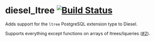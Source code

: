 # diesel_ltree [![Build Status](https://travis-ci.org/kivikakk/diesel_ltree.svg?branch=master)](https://travis-ci.org/kivikakk/diesel_ltree)

Adds support for the `ltree` PostgreSQL extension type to Diesel.

Supports everything except functions on arrays of ltrees/lqueries ([#2](https://github.com/kivikakk/diesel_tree/issue/2)).
